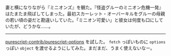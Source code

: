 妻と横になりながら『ミニオンズ』を観た。『怪盗グルーのミニオン危機一発』はたまたま飛ばしてしまった。最初スカーレット・オーバーキルをグルーの母親の若い頃の姿だと勘違いしていた。「ミニオン可愛い」と彼女は何度も口にしていたが、どうかな……。

-----

[purescript-contrib/purescript-options][] を試した。 `fetch` っぽいものに `options` っぽい `object` を渡せるようにしてみた。まだまだ、うまく使えないなー。

[purescript-contrib/purescript-options]: https://github.com/purescript-contrib/purescript-options
